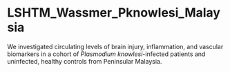 # LSHTM_Wassmer_Pknowlesi_Malaysia
We investigated circulating levels of brain injury, inflammation, and vascular biomarkers in a cohort of *Plasmodium knowlesi*-infected patients and uninfected, healthy controls from Peninsular Malaysia.
